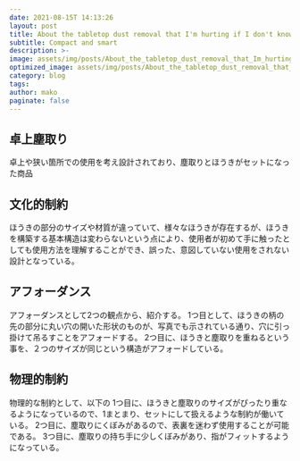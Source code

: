 ```yaml
---
date: 2021-08-15T 14:13:26
layout: post
title: About the tabletop dust removal that I'm hurting if I don't know
subtitle: Compact and smart
description: >-
image: assets/img/posts/About_the_tabletop_dust_removal_that_Im_hurting_if_I_dont_know/About_the_tabletop_dust_removal_that_Im_hurting_if_I_dont_know.jpg
optimized_image: assets/img/posts/About_the_tabletop_dust_removal_that_Im_hurting_if_I_dont_know/About_the_tabletop_dust_removal_that_Im_hurting_if_I_dont_know_resized_thumbnail.jpg
category: blog
tags: 
author: mako
paginate: false
---
```


## 卓上塵取り

卓上や狭い箇所での使用を考え設計されており、塵取りとほうきがセットになった商品

## 文化的制約

ほうきの部分のサイズや材質が違っていて、様々なほうきが存在するが、ほうきを構築する基本構造は変わらないという点により、使用者が初めて手に触ったとしても使用方法を理解することができ、誤った、意図していない使用をされない設計となっている。

## アフォーダンス

アフォーダンスとして2つの観点から、紹介する。
1つ目として、ほうきの柄の先の部分に丸い穴の開いた形状のものが、写真でも示されている通り、穴に引っ掛けて吊るすことをアフォードする。
2つ目に、ほうきと塵取りを重ねるという事を、２つのサイズが同じという構造がアフォードしている。

## 物理的制約

物理的な制約として、以下の
1つ目に、ほうきと塵取りのサイズがぴったり重なるようになっているので、1まとまり、セットにして扱えるような制約が働いている。
2つ目に、塵取りにくぼみがあるので、表裏を迷わず使用することが可能である。
3つ目に、塵取りの持ち手に少しくぼみがあり、指がフィットするようになっている。